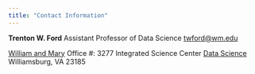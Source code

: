 ```yaml
---
title: "Contact Information"
---
```

**Trenton W. Ford**
Assistant Professor of Data Science
[twford@wm.edu](mailto:twford@wm.edu)

[William and Mary](http://wm.edu)
Office #: 3277 
Integrated Science Center
[Data Science](https://www.wm.edu/as/data-science/)
Williamsburg, VA 23185
